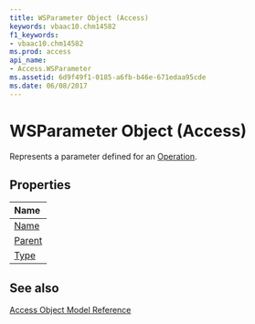 ```yaml
---
title: WSParameter Object (Access)
keywords: vbaac10.chm14582
f1_keywords:
- vbaac10.chm14582
ms.prod: access
api_name:
- Access.WSParameter
ms.assetid: 6d9f49f1-0185-a6fb-b46e-671edaa95cde
ms.date: 06/08/2017
---
```



# WSParameter Object (Access)

Represents a parameter defined for an [Operation](Access.Operation.md).


## Properties



|**Name**|
|:-----|
|[Name](Access.WSParameter.Name.md)|
|[Parent](Access.WSParameter.Parent.md)|
|[Type](Access.WSParameter.Type.md)|

## See also


[Access Object Model Reference](overview/Access/object-model.md)
